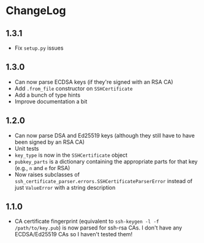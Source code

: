 ChangeLog
=========

1.3.1
-----
- Fix `setup.py` issues

1.3.0
-----
- Can now parse ECDSA keys (if they're signed with an RSA CA)
- Add `.from_file` constructor on `SSHCertificate`
- Add a bunch of type hints
- Improve documentation a bit

1.2.0
-----
- Can now parse DSA and Ed25519 keys (although they still have to have been signed by an RSA CA)
- Unit tests
- `key_type` is now in the `SSHCertificate` object
- `pubkey_parts` is a dictionary containing the appropriate parts for that key (e.g., `n` and `e` for RSA)
- Now raises subclasses of `ssh_certificate_parser.errors.SSHCertificateParserError` instead of just `ValueError` with a string description

1.1.0
-----
- CA certificate fingerprint (equivalent to `ssh-keygen -l -f /path/to/key.pub`) is now parsed for ssh-rsa CAs. I don't have any ECDSA/Ed25519 CAs so I haven't tested them!
